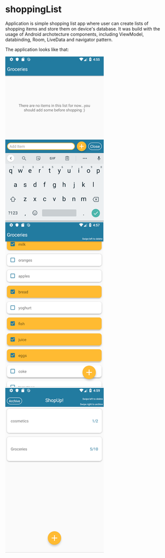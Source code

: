 # shoppingList
Application is simple shopping list app where user can create lists of shopping items and store them on device's database. It was build with the usage of Android archotecture components, including ViewModel, databinding, Room, LiveData and navigator pattern. 

The application looks like that:

![](image/shopup1.png)![](image/shopup2.png)![](image/shopup3.png)

